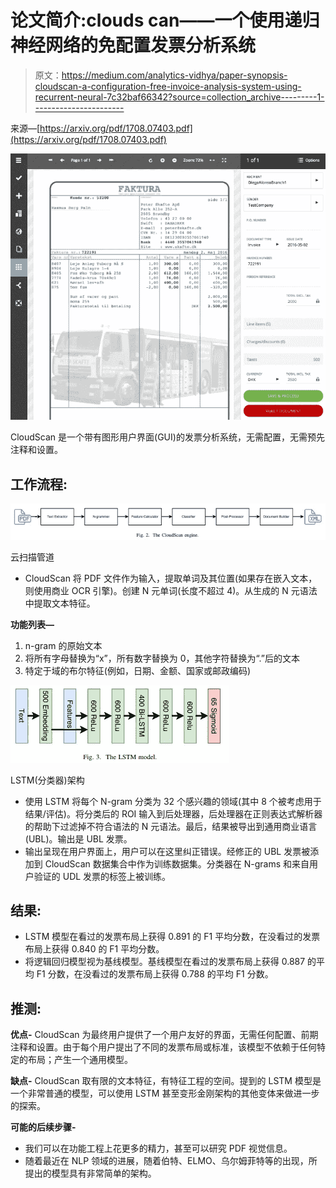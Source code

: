 # 论文简介:clouds can——一个使用递归神经网络的免配置发票分析系统

> 原文：<https://medium.com/analytics-vidhya/paper-synopsis-cloudscan-a-configuration-free-invoice-analysis-system-using-recurrent-neural-7c32baf66342?source=collection_archive---------1----------------------->

来源—[https://arxiv.org/pdf/1708.07403.pdf](https://arxiv.org/pdf/1708.07403.pdf)

![](img/6352ea925a88429d301e5fa32a59433d.png)

CloudScan 是一个带有图形用户界面(GUI)的发票分析系统，无需配置，无需预先注释和设置。

## 工作流程:

![](img/2b9a8b1c354d5ba48ec117c8ddf55f4a.png)

云扫描管道

*   CloudScan 将 PDF 文件作为输入，提取单词及其位置(如果存在嵌入文本，则使用商业 OCR 引擎)。创建 N 元单词(长度不超过 4)。从生成的 N 元语法中提取文本特征。

**功能列表—**

1.  n-gram 的原始文本
2.  将所有字母替换为“x”，所有数字替换为 0，其他字符替换为“.”后的文本
3.  特定于域的布尔特征(例如，日期、金额、国家或邮政编码)

![](img/b7740fcb19b1ba93d32143a4a0ff1aaa.png)

LSTM(分类器)架构

*   使用 LSTM 将每个 N-gram 分类为 32 个感兴趣的领域(其中 8 个被考虑用于结果/评估)。将分类后的 ROI 输入到后处理器，后处理器在正则表达式解析器的帮助下过滤掉不符合语法的 N 元语法。最后，结果被导出到通用商业语言(UBL)。输出是 UBL 发票。
*   输出呈现在用户界面上，用户可以在这里纠正错误。经修正的 UBL 发票被添加到 CloudScan 数据集合中作为训练数据集。分类器在 N-grams 和来自用户验证的 UDL 发票的标签上被训练。

## 结果:

*   LSTM 模型在看过的发票布局上获得 0.891 的 F1 平均分数，在没看过的发票布局上获得 0.840 的 F1 平均分数。
*   将逻辑回归模型视为基线模型。基线模型在看过的发票布局上获得 0.887 的平均 F1 分数，在没看过的发票布局上获得 0.788 的平均 F1 分数。

## 推测:

**优点-** CloudScan 为最终用户提供了一个用户友好的界面，无需任何配置、前期注释和设置。由于每个用户提出了不同的发票布局或标准，该模型不依赖于任何特定的布局；产生一个通用模型。

**缺点-** CloudScan 取有限的文本特征，有特征工程的空间。提到的 LSTM 模型是一个非常普通的模型，可以使用 LSTM 甚至变形金刚架构的其他变体来做进一步的探索。

**可能的后续步骤-**

*   我们可以在功能工程上花更多的精力，甚至可以研究 PDF 视觉信息。
*   随着最近在 NLP 领域的进展，随着伯特、ELMO、乌尔姆菲特等的出现，所提出的模型具有非常简单的架构。